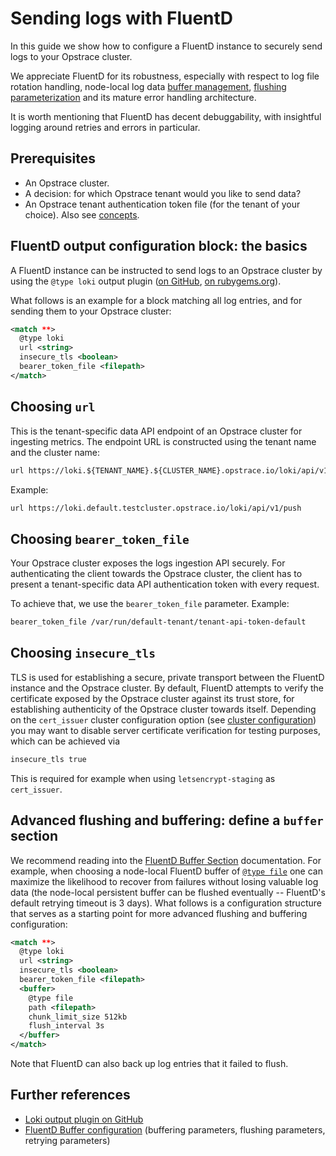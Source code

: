 # Sending logs with FluentD

In this guide we show how to configure a FluentD instance to securely send logs to your Opstrace cluster.

We appreciate FluentD for its robustness, especially with respect to log file rotation handling, node-local log data [buffer management](https://docs.fluentd.org/buffer), [flushing parameterization](https://docs.fluentd.org/configuration/buffer-section#flushing-parameters) and its mature error handling architecture.

It is worth mentioning that FluentD has decent debuggability, with insightful logging around retries and errors in particular.

## Prerequisites

* An Opstrace cluster.
* A decision: for which Opstrace tenant would you like to send data?
* An Opstrace tenant authentication token file (for the tenant of your choice). Also see [concepts](../../references/concepts.md).

## FluentD output configuration block: the basics

A FluentD instance can be instructed to send logs to an Opstrace cluster by using the `@type loki` output plugin ([on GitHub](https://github.com/grafana/loki/tree/master/cmd/fluentd), [on rubygems.org](https://rubygems.org/gems/fluent-plugin-grafana-loki)).

What follows is an example for a block matching all log entries, and for sending them to your Opstrace cluster:


```xml
<match **>
  @type loki
  url <string>
  insecure_tls <boolean>
  bearer_token_file <filepath>
</match>
```

## Choosing `url`

This is the tenant-specific data API endpoint of an Opstrace cluster for ingesting metrics.
The endpoint URL is constructed using the tenant name and the cluster name:

```xml
url https://loki.${TENANT_NAME}.${CLUSTER_NAME}.opstrace.io/loki/api/v1/push
```

Example:

```xml
url https://loki.default.testcluster.opstrace.io/loki/api/v1/push
```

## Choosing `bearer_token_file`

Your Opstrace cluster exposes the logs ingestion API securely.
For authenticating the client towards the Opstrace cluster, the client has to present a tenant-specific data API authentication token with every request.

To achieve that, we use the `bearer_token_file` parameter. Example:

```xml
bearer_token_file /var/run/default-tenant/tenant-api-token-default
```

## Choosing `insecure_tls`

TLS is used for establishing a secure, private transport between the FluentD instance and the Opstrace cluster.
By default, FluentD attempts to verify the certificate exposed by the Opstrace cluster against its trust store, for establishing authenticity of the Opstrace cluster towards itself.
Depending on the `cert_issuer` cluster configuration option (see [cluster configuration](../../references/cluster-configuration.md)) you may want to disable server certificate verification for testing purposes, which can be achieved via

```xml
insecure_tls true
```

This is required for example when using `letsencrypt-staging` as `cert_issuer`.

## Advanced flushing and buffering: define a `buffer` section

We recommend reading into the [FluentD Buffer Section](https://docs.fluentd.org/configuration/buffer-section) documentation.
For example, when choosing a node-local FluentD buffer of [`@type file`](https://docs.fluentd.org/buffer/file) one can maximize the likelihood to recover from failures without losing valuable log data (the node-local persistent buffer can  be flushed eventually -- FluentD's default retrying timeout is 3 days). What follows is a configuration structure that serves as a starting point for more advanced flushing and buffering configuration:

```xml
<match **>
  @type loki
  url <string>
  insecure_tls <boolean>
  bearer_token_file <filepath>
  <buffer>
    @type file
    path <filepath>
    chunk_limit_size 512kb
    flush_interval 3s
  </buffer>
</match>
```

Note that FluentD can also back up log entries that it failed to flush.

## Further references

* [Loki output plugin on GitHub](https://github.com/grafana/loki/tree/master/cmd/fluentd)
* [FluentD Buffer configuration](https://docs.fluentd.org/configuration/buffer-section) (buffering parameters, flushing parameters, retrying parameters)

